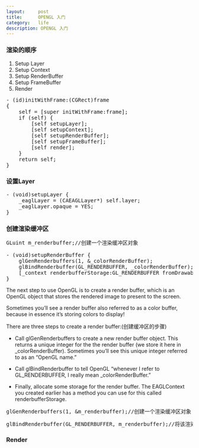 ```yaml
---
layout:     post
title:      OPENGL 入门
category:   life
description: OPENGL 入门
---
```

### 渲染的顺序
1. Setup Layer
2. Setup Context
3. Setup RenderBuffer
4. Setup FrameBuffer
5. Render

<pre class="prettyprint">
- (id)initWithFrame:(CGRect)frame
{
    self = [super initWithFrame:frame];
    if (self) {        
        [self setupLayer];        
        [self setupContext];                
        [self setupRenderBuffer];        
        [self setupFrameBuffer];                
        [self render];        
    }
    return self;
}
</pre>

### 设置Layer
<pre class="prettyprint">
- (void)setupLayer {
    _eaglLayer = (CAEAGLLayer*) self.layer;
    _eaglLayer.opaque = YES;
}
</pre>

### 创建渲染缓冲区
<pre class="prettyprint">
GLuint m_renderbuffer;//创建一个渲染缓冲区对象

- (void)setupRenderBuffer {
    glGenRenderbuffers(1, &_colorRenderBuffer);
    glBindRenderbuffer(GL_RENDERBUFFER, _colorRenderBuffer);        
    [_context renderbufferStorage:GL_RENDERBUFFER fromDrawable:_eaglLayer];    
}
</pre>

The next step to use OpenGL is to create a render buffer, which is an OpenGL object that stores the rendered image to present to the screen.

Sometimes you’ll see a render buffer also referred to as a color buffer, because in essence it’s storing colors to display!

There are three steps to create a render buffer:(创建缓冲区的步骤)

* Call glGenRenderbuffers to create a new render buffer object. This returns a unique integer for the the render buffer (we store it here in _colorRenderBuffer). Sometimes you’ll see this unique integer referred to as an “OpenGL name.”

* Call glBindRenderbuffer to tell OpenGL “whenever I refer to GL_RENDERBUFFER, I really mean _colorRenderBuffer.”

* Finally, allocate some storage for the render buffer. The EAGLContext you created earlier has a method you can use for this called renderbufferStorage.


<pre class="prettyprint">
glGenRenderbuffers(1, &m_renderbuffer);//创建一个渲染缓冲区对象
</pre>
<pre class="prettyprint">
glBindRenderbuffer(GL_RENDERBUFFER, m_renderbuffer);//将该渲染缓冲区对象绑定到管线上
</pre>


### Render